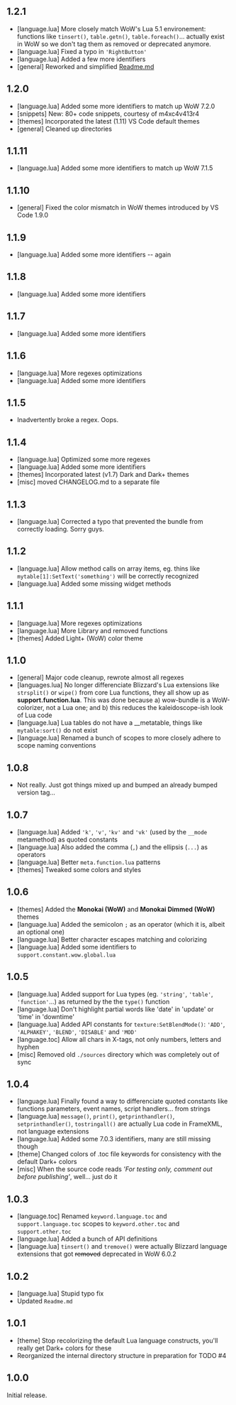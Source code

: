 ## 1.2.1
- [language.lua] More closely match WoW's Lua 5.1 environement: functions like `tinsert()`, `table.getn()`, `table.foreach()`... actually exist in WoW so we don't tag them as removed or deprecated anymore.
- [language.lua] Fixed a typo in `'RightButton'`
- [language.lua] Added a few more identifiers
- [general] Reworked and simplified [Readme.md](Readme.md)

## 1.2.0
- [language.lua] Added some more identifiers to match up WoW 7.2.0
- [snippets] New: 80+ code snippets, courtesy of m4xc4v413r4
- [themes] Incorporated the latest (1.11) VS Code default themes
- [general] Cleaned up directories

## 1.1.11
- [language.lua] Added some more identifiers to match up WoW 7.1.5

## 1.1.10
- [general] Fixed the color mismatch in WoW themes introduced by VS Code 1.9.0

## 1.1.9
- [language.lua] Added some more identifiers -- again

## 1.1.8
- [language.lua] Added some more identifiers

## 1.1.7
- [language.lua] Added some more identifiers

## 1.1.6
- [language.lua] More regexes optimizations
- [language.lua] Added some more identifiers

## 1.1.5
- Inadvertently broke a regex. Oops.

## 1.1.4
- [language.lua] Optimized some more regexes
- [language.lua] Added some more identifiers
- [themes] Incorporated latest (v1.7) Dark and Dark+ themes
- [misc] moved CHANGELOG.md to a separate file

## 1.1.3
- [language.lua] Corrected a typo that prevented the bundle from correctly loading. Sorry guys.

## 1.1.2
- [language.lua] Allow method calls on array items, eg. thins like `mytable[1]:SetText('something')` will be correctly recognized
- [language.lua] Added some missing widget methods

## 1.1.1
- [language.lua] More regexes optimizations
- [language.lua] More Library and removed functions
- [themes] Added Light+ (WoW) color theme

## 1.1.0
- [general] Major code cleanup, rewrote almost all regexes
- [languages.lua] No longer differenciate Blizzard's Lua extensions like `strsplit()` or `wipe()` from core Lua functions, they all show up as **support.function.lua**. This was done because a) wow-bundle is a WoW-colorizer, not a Lua one; and b) this reduces the kaleidoscope-ish look of Lua code
- [language.lua] Lua tables do not have a __metatable, things like `mytable:sort()` do not exist
- [language.lua] Renamed a bunch of scopes to more closely adhere to scope naming conventions

## 1.0.8
- Not really. Just got things mixed up and bumped an already bumped version tag...

## 1.0.7
- [language.lua] Added `'k'`, `'v'`, `'kv'` and `'vk'` (used by the `__mode` metamethod) as quoted constants
- [language.lua] Also added the comma (`,`) and the ellipsis (`...`) as operators
- [language.lua] Better `meta.function.lua` patterns
- [themes] Tweaked some colors and styles

## 1.0.6
- [themes] Added the **Monokai (WoW)** and **Monokai Dimmed (WoW)** themes
- [language.lua] Added the semicolon `;` as an operator (which it is, albeit an optional one)
- [language.lua] Better character escapes matching and colorizing
- [language.lua] Added some identifiers to `support.constant.wow.global.lua`

## 1.0.5
- [language.lua] Added support for Lua types (eg. `'string'`, `'table'`, `'function'`...) as returned by the the `type()` function
- [language.lua] Don't highlight partial words like 'date' in 'update' or 'time' in 'downtime'
- [language.lua] Added API constants for `texture:SetBlendMode()`: `'ADD'`, `'ALPHAKEY'`, `'BLEND'`, `'DISABLE'` and `'MOD'`
- [language.toc] Allow all chars in X-tags, not only numbers, letters and hyphen
- [misc] Removed old `./sources` directory which was completely out of sync

## 1.0.4
- [language.lua] Finally found a way to differenciate quoted constants like functions parameters, event names, script handlers... from strings
- [language.lua] `message()`, `print()`, `getprinthandler()`, `setprinthandler()`, `tostringall()` are actually Lua code in FrameXML, not language extensions
- [language.lua] Added some 7.0.3 identifiers, many are still missing though
- [theme] Changed colors of .toc file keywords for consistency with the default Dark+ colors
- [misc] When the source code reads _'For testing only, comment out before publishing'_, well... just do it

## 1.0.3
- [language.toc] Renamed `keyword.language.toc` and `support.language.toc` scopes to `keyword.other.toc` and `support.other.toc`
- [language.lua] Added a bunch of API definitions
- [language.lua] `tinsert()` and `tremove()` were actually Blizzard language extensions that got ~~removed~~ deprecated in WoW 6.0.2

## 1.0.2
- [language.lua] Stupid typo fix
- Updated `Readme.md`

## 1.0.1
- [theme] Stop recolorizing the default Lua language constructs, you'll really get Dark+ colors for these
- Reorganized the internal directory structure in preparation for TODO #4

## 1.0.0
Initial release.
